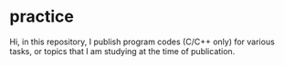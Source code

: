 # practice
Hi, in this repository, I publish program codes (C/C++ only) for various tasks, or topics that I am studying at the time of publication.
